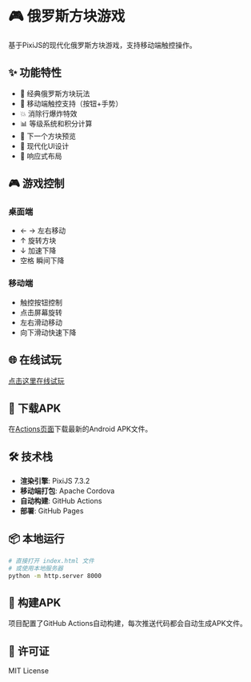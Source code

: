 # 🎮 俄罗斯方块游戏

基于PixiJS的现代化俄罗斯方块游戏，支持移动端触控操作。

## ✨ 功能特性

- 🎯 经典俄罗斯方块玩法
- 📱 移动端触控支持（按钮+手势）
- 💥 消除行爆炸特效
- 📊 等级系统和积分计算
- 🔮 下一个方块预览
- 🎨 现代化UI设计
- 📱 响应式布局

## 🎮 游戏控制

### 桌面端
- ← → 左右移动
- ↑ 旋转方块
- ↓ 加速下降
- 空格 瞬间下降

### 移动端
- 触控按钮控制
- 点击屏幕旋转
- 左右滑动移动
- 向下滑动快速下降

## 🌐 在线试玩

[点击这里在线试玩](https://suemuBai.github.io/tetris-pixi-game/)

## 📱 下载APK

在[Actions页面](https://github.com/SueMuBai/tetris-pixi-game/actions)下载最新的Android APK文件。

## 🛠️ 技术栈

- **渲染引擎**: PixiJS 7.3.2
- **移动端打包**: Apache Cordova
- **自动构建**: GitHub Actions
- **部署**: GitHub Pages

## 📦 本地运行

```bash
# 直接打开 index.html 文件
# 或使用本地服务器
python -m http.server 8000
```

## 🚀 构建APK

项目配置了GitHub Actions自动构建，每次推送代码都会自动生成APK文件。

## 📄 许可证

MIT License